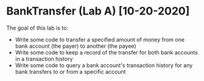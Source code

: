 # BankTransfer (Lab A) [10-20-2020]

The goal of this lab is to:
- Write some code to transfer a specified amount of money from one bank account (the payer) to another (the payee)
- Write some code to keep a record of the transfer for both bank accounts in a transaction history
- Write some code to query a bank account's transaction history for any bank transfers to or from a specific account
